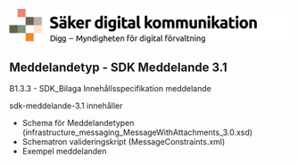 ![Digg - Säker digital kommunikation](/images/SDK_logo.png)

## Meddelandetyp - SDK Meddelande 3.1

B1.3.3 - SDK_Bilaga Innehållsspecifikation meddelande

sdk-meddelande-3.1 innehåller 
- Schema för Meddelandetypen (infrastructure_messaging_MessageWithAttachments_3.0.xsd)
- Schematron valideringskript (MessageConstraints.xml)
- Exempel meddelanden